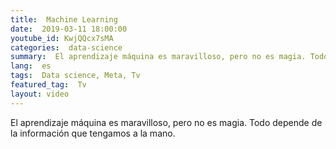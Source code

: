 ```yaml
---
title:  Machine Learning
date:  2019-03-11 18:00:00
youtube_id: KwjQQcx7sMA
categories:  data-science
summary:  El aprendizaje máquina es maravilloso, pero no es magia. Todo depende de la información que tengamos a la mano.
lang:  es
tags:  Data science, Meta, Tv
featured_tag:  Tv
layout: video
---
```


El aprendizaje máquina es maravilloso, pero no es magia. Todo depende de la información que tengamos a la mano. 
